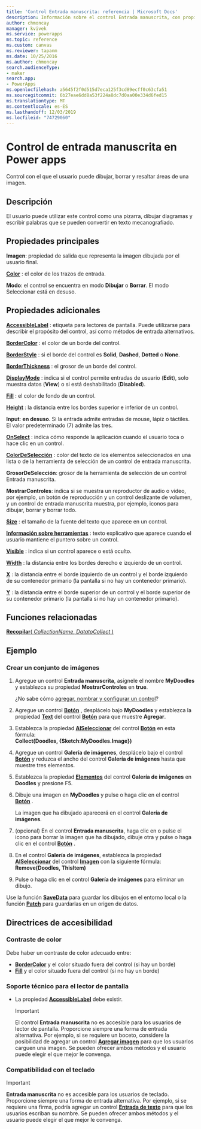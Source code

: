 ```yaml
---
title: 'Control Entrada manuscrita: referencia | Microsoft Docs'
description: Información sobre el control Entrada manuscrita, con propiedades y ejemplos
author: chmoncay
manager: kvivek
ms.service: powerapps
ms.topic: reference
ms.custom: canvas
ms.reviewer: tapanm
ms.date: 10/25/2016
ms.author: chmoncay
search.audienceType:
- maker
search.app:
- PowerApps
ms.openlocfilehash: a5645f2f0d515d7eca125f3cd89ecff0c63cfa51
ms.sourcegitcommit: 6b27eae6dd8a53f224a8dc7d0aa00e334d6fed15
ms.translationtype: MT
ms.contentlocale: es-ES
ms.lasthandoff: 12/03/2019
ms.locfileid: "74729060"
---
```

# <a name="pen-input-control-in-power-apps"></a>Control de entrada manuscrita en Power apps
Control con el que el usuario puede dibujar, borrar y resaltar áreas de una imagen.

## <a name="description"></a>Descripción
El usuario puede utilizar este control como una pizarra, dibujar diagramas y escribir palabras que se pueden convertir en texto mecanografiado.

## <a name="key-properties"></a>Propiedades principales
**Imagen**: propiedad de salida que representa la imagen dibujada por el usuario final.

**[Color](properties-color-border.md)** : el color de los trazos de entrada.

**Modo**: el control se encuentra en modo **Dibujar** o **Borrar**.  El modo Seleccionar está en desuso.

## <a name="additional-properties"></a>Propiedades adicionales
**[AccessibleLabel](properties-accessibility.md)** : etiqueta para lectores de pantalla. Puede utilizarse para describir el propósito del control, así como métodos de entrada alternativos.

**[BorderColor](properties-color-border.md)** : el color de un borde del control.

**[BorderStyle](properties-color-border.md)** : si el borde del control es **Solid**, **Dashed**, **Dotted** o **None**.

**[BorderThickness](properties-color-border.md)** : el grosor de un borde del control.

**[DisplayMode](properties-core.md)** : indica si el control permite entradas de usuario (**Edit**), solo muestra datos (**View**) o si está deshabilitado (**Disabled**).

**[Fill](properties-color-border.md)** : el color de fondo de un control.

**[Height](properties-size-location.md)** : la distancia entre los bordes superior e inferior de un control.

**Input**: **en desuso**. Si la entrada admite entradas de mouse, lápiz o táctiles.  El valor predeterminado (7) admite las tres.

**[OnSelect](properties-core.md)** : indica cómo responde la aplicación cuando el usuario toca o hace clic en un control.

**[ColorDeSelección](properties-color-border.md)** : color del texto de los elementos seleccionados en una lista o de la herramienta de selección de un control de entrada manuscrita.

**GrosorDeSelección**: grosor de la herramienta de selección de un control Entrada manuscrita.

**MostrarControles**: indica si se muestra un reproductor de audio o vídeo, por ejemplo, un botón de reproducción y un control deslizante de volumen, y un control de entrada manuscrita muestra, por ejemplo, iconos para dibujar, borrar y borrar todo.

**[Size](properties-text.md)** : el tamaño de la fuente del texto que aparece en un control.

**[Información sobre herramientas](properties-core.md)** : texto explicativo que aparece cuando el usuario mantiene el puntero sobre un control.

**[Visible](properties-core.md)** : indica si un control aparece o está oculto.

**[Width](properties-size-location.md)** : la distancia entre los bordes derecho e izquierdo de un control.

**[X](properties-size-location.md)** : la distancia entre el borde izquierdo de un control y el borde izquierdo de su contenedor primario (la pantalla si no hay un contenedor primario).

**[Y](properties-size-location.md)** : la distancia entre el borde superior de un control y el borde superior de su contenedor primario (la pantalla si no hay un contenedor primario).

## <a name="related-functions"></a>Funciones relacionadas
[**Recopilar**( *CollectionName*, *DatatoCollect* )](../functions/function-clear-collect-clearcollect.md)

## <a name="example"></a>Ejemplo
### <a name="create-a-set-of-images"></a>Crear un conjunto de imágenes
1. Agregue un control **Entrada manuscrita**, asígnele el nombre **MyDoodles** y establezca su propiedad **MostrarControles** en **true**.
   
    ¿No sabe cómo [agregar, nombrar y configurar un control](../add-configure-controls.md)?
2. Agregue un control **[Botón](control-button.md)** , desplácelo bajo **MyDoodles** y establezca la propiedad **[Text](properties-core.md)** del control **[Botón](control-button.md)** para que muestre **Agregar**.
3. Establezca la propiedad **[AlSeleccionar](properties-core.md)** del control **[Botón](control-button.md)** en esta fórmula:<br>
   **Collect(Doodles, {Sketch:MyDoodles.Image})**
4. Agregue un control **Galería de imágenes**, desplácelo bajo el control **[Botón](control-button.md)** y reduzca el ancho del control **Galería de imágenes** hasta que muestre tres elementos.
5. Establezca la propiedad **[Elementos](properties-core.md)** del control **Galería de imágenes** en **Doodles** y presione F5.
6. Dibuje una imagen en **MyDoodles** y pulse o haga clic en el control **[Botón](control-button.md)** .
   
    La imagen que ha dibujado aparecerá en el control **Galería de imágenes**.
7. (opcional) En el control **Entrada manuscrita**, haga clic en o pulse el icono para borrar la imagen que ha dibujado, dibuje otra y pulse o haga clic en el control **[Botón](control-button.md)** .
8. En el control **Galería de imágenes**, establezca la propiedad **[AlSeleccionar](properties-core.md)** del control **[Imagen](control-image.md)** con la siguiente fórmula:<br>
   **Remove(Doodles, ThisItem)**
9. Pulse o haga clic en el control **Galería de imágenes** para eliminar un dibujo.

Use la función **[SaveData](../functions/function-savedata-loaddata.md)** para guardar los dibujos en el entorno local o la función **[Patch](../functions/function-patch.md)** para guardarlas en un origen de datos.


## <a name="accessibility-guidelines"></a>Directrices de accesibilidad
### <a name="color-contrast"></a>Contraste de color
Debe haber un contraste de color adecuado entre:
* **[BorderColor](properties-color-border.md)** y el color situado fuera del control (si hay un borde)
* **[Fill](properties-color-border.md)** y el color situado fuera del control (si no hay un borde)

### <a name="screen-reader-support"></a>Soporte técnico para el lector de pantalla
* La propiedad **[AccessibleLabel](properties-accessibility.md)** debe existir.

    > [!IMPORTANT]
  > El control **Entrada manuscrita** no es accesible para los usuarios de lector de pantalla. Proporcione siempre una forma de entrada alternativa. Por ejemplo, si se requiere un boceto, considere la posibilidad de agregar un control **[Agregar imagen](control-add-picture.md)**  para que los usuarios carguen una imagen. Se pueden ofrecer ambos métodos y el usuario puede elegir el que mejor le convenga.

### <a name="keyboard-support"></a>Compatibilidad con el teclado

> [!IMPORTANT]
> **Entrada manuscrita** no es accesible para los usuarios de teclado. Proporcione siempre una forma de entrada alternativa. Por ejemplo, si se requiere una firma, podría agregar un control **[Entrada de texto](control-text-input.md)** para que los usuarios escriban su nombre. Se pueden ofrecer ambos métodos y el usuario puede elegir el que mejor le convenga.
